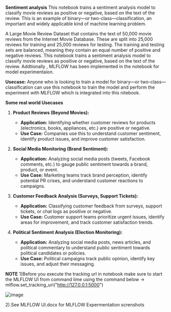 **Sentiment analysis**
This notebook trains a sentiment analysis model to classify movie reviews as positive or negative, based on the text of the review. This is an example of binary—or two-class—classification, an important and widely applicable kind of machine learning problem.

A Large Movie Review Dataset that contains the text of 50,000 movie reviews from the Internet Movie Database. These are split into 25,000 reviews for training and 25,000 reviews for testing. The training and testing sets are balanced, meaning they contain an equal number of positive and negative reviews.
This notebook trains a sentiment analysis model to classify movie reviews as positive or negative, based on the text of the review. Addtionally , MLFLOW has been implemented in the notebook for model experimentaion.


**Usecase:**
Anyone who is looking to train a model for binary—or two-class—classification can use this notebook to train the model and perform the experiment with MLFLOW which is integrated into this nitebook.

**Some real world Usecases**

1.  **Product Reviews (Beyond Movies):**
    * **Application:** Identifying whether customer reviews for products (electronics, books, appliances, etc.) are positive or negative.
    * **Use Case:** Companies use this to understand customer sentiment, identify product issues, and improve customer satisfaction.

2.  **Social Media Monitoring (Brand Sentiment):**
    * **Application:** Analyzing social media posts (tweets, Facebook comments, etc.) to gauge public sentiment towards a brand, product, or event.
    * **Use Case:** Marketing teams track brand perception, identify potential PR crises, and understand customer reactions to campaigns.

3.  **Customer Feedback Analysis (Surveys, Support Tickets):**
    * **Application:** Classifying customer feedback from surveys, support tickets, or chat logs as positive or negative.
    * **Use Case:** Customer support teams prioritize urgent issues, identify areas for improvement, and track customer satisfaction trends.

4.  **Political Sentiment Analysis (Election Monitoring):**
    * **Application:** Analyzing social media posts, news articles, and political commentary to understand public sentiment towards political candidates or policies.
    * **Use Case:** Political campaigns track public opinion, identify key issues, and adjust their messaging.
  
**NOTE**
1)Before you execute the tracking url in notebook make sure to start the MLFLOW UI from command lime using the command below
-> mlflow.set_tracking_uri("http://127.0.0.1:5000")

![image](https://github.com/user-attachments/assets/23ec696c-1836-4e14-addd-ca777103f8d8)

2).See MLFLOW UI.docx for MLFLOW Expermentation screnshots





